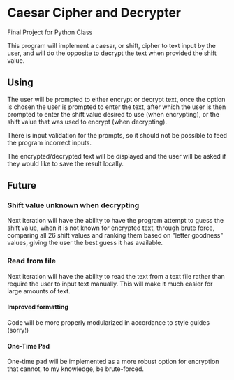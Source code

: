 # Caesar Cipher and Decrypter
Final Project for Python Class

This program will implement a caesar, or shift, cipher to text input by the user, and will do the opposite to decrypt the text when provided the shift value.

## Using
The user will be prompted to either encrypt or decrypt text, once the option is chosen the user is prompted to enter the text, after which the user is then prompted to enter the shift value desired to use (when encrypting), or the shift value that was used to encrypt (when decrypting).

There is input validation for the prompts, so it should not be possible to feed the program incorrect inputs.

The encrypted/decrypted text will be displayed and the user will be asked if they would like to save the result locally.

## Future
### Shift value unknown when decrypting
Next iteration will have the ability to have the program attempt to guess the shift value, when it is not known for encrypted text, through brute force, comparing all 26 shift values and ranking them based on "letter goodness" values, giving the user the best guess it has available.

### Read from file
Next iteration will have the ability to read the text from a text file rather than require the user to input text manually. This will make it much easier for large amounts of text.

#### Improved formatting
Code will be more properly modularized in accordance to style guides (sorry!)

#### One-Time Pad
One-time pad will be implemented as a more robust option for encryption that cannot, to my knowledge, be brute-forced.
